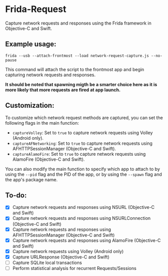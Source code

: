 # Frida-Request

Capture network requests and responses using the Frida framework in Objective-C and Swift.

## Example usage:

    frida --usb --attach-frontmost --load network-request-capture.js --no-pause

This command will attach the script to the frontmost app and begin capturing network requests and responses.

**It should be noted that spawning migth be a smarter choice here as it is more likely that more requests are fired at app launch.**

## Customization:

To customize which network request methods are captured, you can set the following flags in the main function:

- `captureVolley`: Set to `true` to capture network requests using Volley (Android only).
- `captureAFNetworking`: Set to `true` to capture network requests using AFHTTPSessionManager (Objective-C and Swift).
- `captureAlamoFire`: Set to `true` to capture network requests using AlamoFire (Objective-C and Swift).

You can also modify the main function to specify which app to attach to by using the `--pid` flag and the PID of the app, or by using the `--spawn` flag and the app's package name.

## To-do:

- [x] Capture network requests and responses using NSURL (Objective-C and Swift)
- [x] Capture network requests and responses using NSURLConnection (Objective-C and Swift)
- [x] Capture network requests and responses using AFHTTPSessionManager (Objective-C and Swift)
- [x] Capture network requests and responses using AlamoFire (Objective-C and Swift)
- [x] Capture network requests using Volley (Android only)
- [x] Capture URLResponse (Objective-C and Swift)
- [ ] Capture SQLite local transactions
- [ ] Perform statistical analysis for recurrent Requests/Sessions
